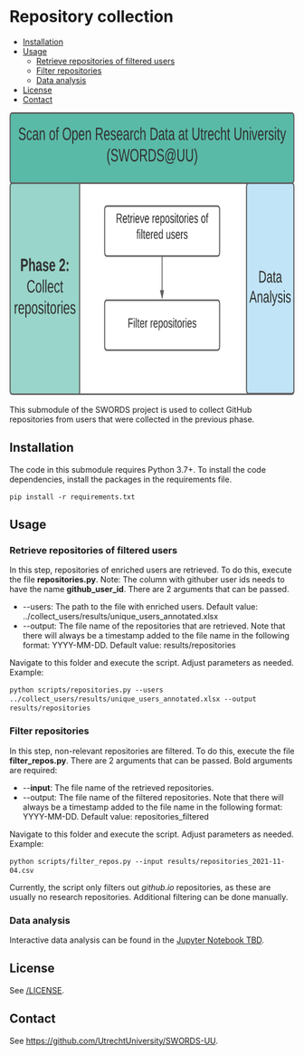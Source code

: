 # Repository collection <!-- omit in toc -->

- [Installation](#installation)
- [Usage](#usage)
  - [Retrieve repositories of filtered users](#retrieve-repositories-of-filtered-users)
  - [Filter repositories](#filter-repositories)
  - [Data analysis](#data-analysis)
- [License](#license)
- [Contact](#contact)

<img src="../docs/Phase_2.png" height="500">

This submodule of the SWORDS project is used to collect GitHub repositories from users that were collected in the previous phase. 

## Installation 

The code in this submodule requires Python 3.7+. To install the code dependencies, install the packages in the requirements file. 

```console
pip install -r requirements.txt
```

## Usage

### Retrieve repositories of filtered users

In this step, repositories of enriched users are retrieved. To do this, execute the file **repositories.py**. Note: The column with githuber user ids needs to have the name **github_user_id**.
There are 2 arguments that can be passed.

- --users: The path to the file with enriched users. Default value: ../collect_users/results/unique_users_annotated.xlsx
- --output: The file name of the repositories that are retrieved. Note that there will always be a timestamp added to the file name in the following format: YYYY-MM-DD. Default value: results/repositories

Navigate to this folder and execute the script. Adjust parameters as needed. Example:

```console
python scripts/repositories.py --users ../collect_users/results/unique_users_annotated.xlsx --output results/repositories
```

### Filter repositories

In this step, non-relevant repositories are filtered. To do this, execute the file **filter_repos.py**.
There are 2 arguments that can be passed. Bold arguments are required:

- --**input**: The file name of the retrieved repositories.
- --output: The file name of the filtered repositories. Note that there will always be a timestamp added to the file name in the following format: YYYY-MM-DD. Default value: repositories_filtered

Navigate to this folder and execute the script. Adjust parameters as needed. Example:

```console
python scripts/filter_repos.py --input results/repositories_2021-11-04.csv 
```

Currently, the script only filters out *github.io* repositories, as these are usually no research repositories. Additional filtering can be done manually.

### Data analysis

Interactive data analysis can be found in the [Jupyter Notebook TBD]().

## License 

See [/LICENSE](../LICENSE).

## Contact 

See https://github.com/UtrechtUniversity/SWORDS-UU.